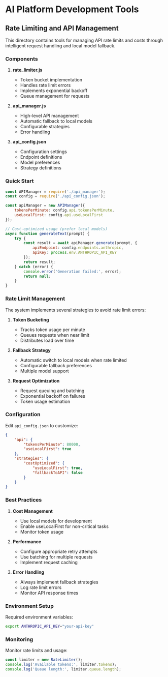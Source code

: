 # AI Platform Development Tools

## Rate Limiting and API Management

This directory contains tools for managing API rate limits and costs through intelligent request handling and local model fallback.

### Components

1. **rate_limiter.js**
   - Token bucket implementation
   - Handles rate limit errors
   - Implements exponential backoff
   - Queue management for requests

2. **api_manager.js**
   - High-level API management
   - Automatic fallback to local models
   - Configurable strategies
   - Error handling

3. **api_config.json**
   - Configuration settings
   - Endpoint definitions
   - Model preferences
   - Strategy definitions

### Quick Start

```javascript
const APIManager = require('./api_manager');
const config = require('./api_config.json');

const apiManager = new APIManager({
    tokensPerMinute: config.api.tokensPerMinute,
    useLocalFirst: config.api.useLocalFirst
});

// Cost-optimized usage (prefer local models)
async function generateText(prompt) {
    try {
        const result = await apiManager.generate(prompt, {
            apiEndpoint: config.endpoints.anthropic,
            apiKey: process.env.ANTHROPIC_API_KEY
        });
        return result;
    } catch (error) {
        console.error('Generation failed:', error);
        return null;
    }
}
```

### Rate Limit Management

The system implements several strategies to avoid rate limit errors:

1. **Token Bucketing**
   - Tracks token usage per minute
   - Queues requests when near limit
   - Distributes load over time

2. **Fallback Strategy**
   - Automatic switch to local models when rate limited
   - Configurable fallback preferences
   - Multiple model support

3. **Request Optimization**
   - Request queuing and batching
   - Exponential backoff on failures
   - Token usage estimation

### Configuration

Edit `api_config.json` to customize:

```json
{
    "api": {
        "tokensPerMinute": 80000,
        "useLocalFirst": true
    },
    "strategies": {
        "costOptimized": {
            "useLocalFirst": true,
            "fallbackToAPI": false
        }
    }
}
```

### Best Practices

1. **Cost Management**
   - Use local models for development
   - Enable useLocalFirst for non-critical tasks
   - Monitor token usage

2. **Performance**
   - Configure appropriate retry attempts
   - Use batching for multiple requests
   - Implement request caching

3. **Error Handling**
   - Always implement fallback strategies
   - Log rate limit errors
   - Monitor API response times

### Environment Setup

Required environment variables:
```bash
export ANTHROPIC_API_KEY="your-api-key"
```

### Monitoring

Monitor rate limits and usage:
```javascript
const limiter = new RateLimiter();
console.log('Available tokens:', limiter.tokens);
console.log('Queue length:', limiter.queue.length);
